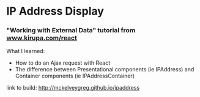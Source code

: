 # IP Address Display
### "Working with External Data" tutorial from www.kirupa.com/react

What I learned: 
- How to do an Ajax request with React
- The difference between Presentational components (ie IPAddress) and Container components (ie IPAddressContainer)

link to build: http://mckelveygreg.github.io/ipaddress